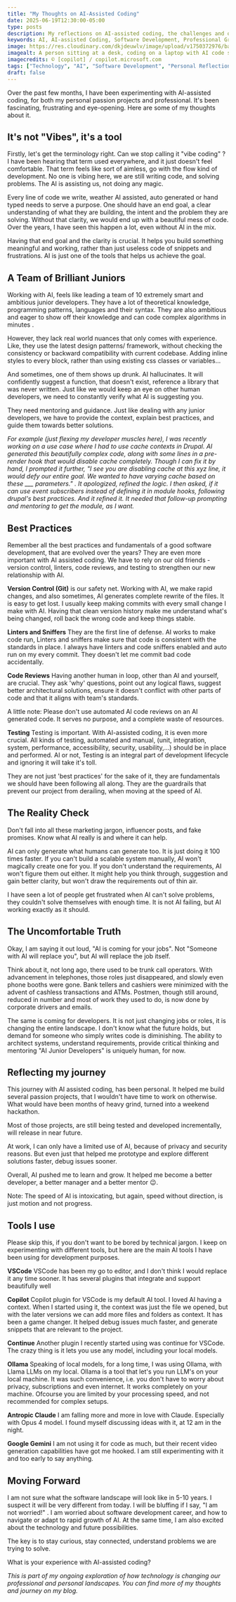 ```yaml
---
title: "My Thoughts on AI-Assisted Coding"
date: 2025-06-19T12:30:00-05:00
type: posts
description: My reflections on AI-assisted coding, the challenges and opportunities it brings, and how it is changing the landscape of software development.
keywords: AI, AI-assisted Coding, Software Development, Professional Growth, Personal Reflection, AI Tools, web development, coding best practices
image: https://res.cloudinary.com/dkjdeuwlv/image/upload/v1750372976/bargavkondapu.com/posts/ai-assisted-coding.png
imagealt: A person sitting at a desk, coding on a laptop with AI code suggestions visible on the screen, surrounded by books and notes. Depicting the integration of AI in software development.
imagecredits: © [copilot] / copilot.microsoft.com
tags: ["Technology", "AI", "Software Development", "Personal Reflection"]
draft: false
---
```


Over the past few months, I have been experimenting with AI-assisted coding, for both my personal passion projects and professional. It's been fascinating, frustrating and eye-opening. Here are some of my thoughts about it.

## It's not "Vibes", it's a tool

Firstly, let's get the terminology right. Can we stop calling it "vibe coding" ?  I have been hearing that term used everywhere, and it just doesn't feel comfortable. That term feels like sort of aimless, go with the flow kind of development. No one is vibing here, we are still writing code, and solving problems. The AI is assisting us, not doing any magic.

Every line of code we write, weather AI assisted, auto generated or hand typed needs to serve a purpose. One should have an end goal, a clear understanding of what they are building, the intent and the problem they are solving. Without that clarity, we would end up with a beautiful mess of code.  Over the years, I have seen this happen a lot, even without AI in the mix.

Having that end goal and the clarity is crucial. It helps you build something meaningful and working, rather than just useless code of snippets and frustrations. AI is just one of the tools that helps us achieve the goal.

## A Team of Brilliant Juniors

Working with AI, feels like leading a team of 10 extremely smart and ambitious junior developers. They have a lot of theoretical knowledge, programming patterns, languages and their syntax. They are also ambitious and eager to show off their knowledge and can code complex algorithms in minutes .

However, they lack real world nuances that only comes with experience. Like, they use the latest design patterns/ framework, without checking the consistency or backward compatibility with current codebase. Adding inline styles to every block, rather than using existing css classes or variables...

And sometimes, one of them shows up drunk. AI hallucinates. It will confidently suggest a function, that doesn't exist, reference a library that was never written. Just like we would keep an eye on other human developers, we need to constantly verify what AI is suggesting you.

They need mentoring and guidance. Just like dealing with any junior developers, we have to provide the context, explain best practices, and guide them towards better solutions.

*For example (just flexing my developer muscles here), I was recently working on a use case where I had to use cache contexts in Drupal. AI generated this beautifully complex code, along with some lines in a pre-render hook that would disable cache completely. Though I can fix it by hand, I prompted it further, "I see you are disabling cache at this xyz line, it would defy our entire goal. We wanted to have varying cache based on these ___ parameters." . It apologized, refined the logic. I then asked, if it can use event subscribers instead of defining it in module hooks, following drupal's best practices. And it refined it. It needed that follow-up prompting and mentoring to get the module, as I want.*

## Best Practices

Remember all the best practices and fundamentals of a good software development, that are evolved over the years? They are even more important with AI assisted coding. We have to rely on our old friends - version control, linters, code reviews, and testing to strengthen our new relationship with AI.

**Version Control (Git)**  is our safety net. Working with AI, we make rapid changes, and also sometimes, AI generates complete rewrite of the files. It is easy to get lost.
I usually keep making commits with every small change I make with AI. Having that clean version history make me understand what's being changed, roll back the wrong code and keep things stable.

**Linters and Sniffers** They are the first line of defense. AI works to make code run, Linters and sniffers make sure that code is consistent with the standards in place. I always have linters and code sniffers enabled and auto run on my every commit. They doesn't let me commit bad code accidentally.

**Code Reviews**  Having another human in loop, other than AI and yourself, are crucial. They ask 'why' questions,  point out any logical flaws, suggest better architectural solutions, ensure it doesn't conflict with other parts of code and that it aligns with team's standards.

A little note:  Please don't use automated AI code reviews on an AI generated code. It serves no purpose, and a complete waste of resources.

**Testing** Testing is important. With AI-assisted coding, it is even more crucial. All kinds of testing, automated and manual, (unit, integration, system, performance, accessibility, security, usability,...) should be in place and performed.
AI or not, Testing is an integral part of development lifecycle and ignoring it will take it's toll.

They are not just 'best practices' for the sake of it, they are fundamentals we should have been following all along. They are the guardrails that prevent our project from derailing, when moving at the speed of AI.

## The Reality Check

Don't fall into all these marketing jargon, influencer posts, and fake promises. Know what AI really is and where it can help.

AI can only generate what humans can generate too. It is just doing it 100 times faster. If you can't build a scalable system manually, AI won't magically create one for you. If you don't understand the requirements, AI won't figure them out either. It might help you think through, suggestion and gain better clarity, but won't draw the requirements out of thin air.

I have seen a lot of people get frustrated when AI can't solve problems, they couldn't solve themselves with enough time. It is not AI failing, but AI working exactly as it should.

## The Uncomfortable Truth

Okay, I am saying it out loud, "AI is coming for your jobs". Not "Someone with AI will replace you", but AI will replace the job itself.

Think about it, not long ago, there used to be trunk call operators. With advancement in telephones, those roles just disappeared, and slowly even phone booths were gone. Bank tellers and cashiers were minimized with the advent of cashless transactions and ATMs. Postmen, though still around, reduced in number and most of work they used to do, is now done by corporate drivers and emails.

The same is coming for developers. It is not just changing jobs or roles, it is changing the entire landscape. I don't know what the future holds, but demand for someone who simply writes code is diminishing. The ability to architect systems, understand requirements, provide critical thinking and mentoring "AI Junior Developers" is uniquely human, for now.

## Reflecting my journey

This journey with AI assisted coding, has been personal. It helped me build several passion projects, that I wouldn't have time to work on otherwise. What would have been months of heavy grind, turned into a weekend hackathon.  

Most of those projects, are still being tested and developed incrementally, will release in near future.

At work, I can only have a limited use of AI, because of privacy and security reasons. But even just that helped me prototype and explore different solutions faster, debug issues sooner.

Overall, AI pushed me to learn and grow. It helped me become a better developer, a better manager and a better mentor 😉.

Note: The speed of AI is intoxicating, but again, speed without direction, is just motion and not progress.

## Tools I use

Please skip this, if you don't want to be bored by technical jargon. I keep on experimenting with different tools, but here are the main AI tools I have been using for development purposes.

**VSCode** VSCode has been my go to editor, and I don't think I would replace it any time sooner. It has several plugins that integrate and support beautifully well

**Copilot** Copilot plugin for VSCode is my default AI tool. I loved AI having a context. When I started using it, the context was just the file we opened, but with the later versions we can add more files and folders as context. It has been a game changer. It helped debug issues much faster, and generate snippets that are relevant to the project.

**Continue** Another plugin I recently started using was continue for VSCode. The crazy thing is it lets you use any model, including your local models.

**Ollama** Speaking of local models, for a long time, I was using Ollama, with Llama LLMs on my local. Ollama is a tool that let's you run LLM's on your local machine. It was such convenience, i.e. you don't have to worry about privacy, subscriptions and even internet. It works completely on your machine. Ofcourse you are limited by your processing speed, and not recommended for complex setups.  

**Antropic Claude** I am falling more and more in love with Claude. Especially with Opus 4 model. I found myself discussing ideas with it, at 12 am in the night.

**Google Gemini** I am not using it for code as much, but their recent video generation capabilities have got me hooked. I am still experimenting with it and too early to say anything.

## Moving Forward

I am not sure what the software landscape will look like in 5-10 years. I suspect it will be very different from today. I will be bluffing if I say, "I am not worried!" . I am worried about software development career, and how to navigate or adapt to rapid growth of AI.  At the same time, I am also excited about the technology and future possibilities.

The key is to stay curious, stay connected, understand problems we are trying to solve.

What is your experience with AI-assisted coding?

*This is part of my ongoing exploration of how technology is changing our professional and personal landscapes. You can find more of my thoughts and journey on my blog.*
